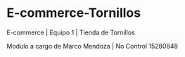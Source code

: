 # E-commerce-Tornillos
E-commerce | Equipo 1 | Tienda de Tornillos

Modulo a cargo de Marco Mendoza | No Control 15280848
